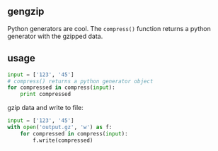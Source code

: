 gengzip
------------
Python generators are cool. The ``` compress() ``` function returns a python generator with the gzipped data.


usage
-----------------

```python
input = ['123', '45']
# compress() returns a python generator object
for compressed in compress(input):
    print compressed
```

gzip data and write to file:

```python
input = ['123', '45']
with open('output.gz', 'w') as f:
    for compressed in compress(input):
        f.write(compressed)
```